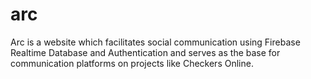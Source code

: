 # arc
Arc is a website which facilitates social communication using Firebase Realtime Database and Authentication and serves as the base for communication platforms on projects like Checkers Online.
